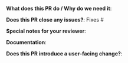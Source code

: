 **What does this PR do / Why do we need it**:

**Does this PR close any issues?**:<!-- optional, in `fixes #<issue number>(, fixes #<issue_number>, ...)` format, will close the issue(s) when PR gets merged -->
Fixes #

**Special notes for your reviewer**:

**Documentation**:
<!-- Add links to the related documentation changes related to this pull request. E.g. the link to the kubermatic/docs pull request. -->

**Does this PR introduce a user-facing change?**:
<!-- Write your release note:
1. Enter your extended release note in the below block. If the PR requires additional action from users switching to the new release, include the string "action required".
2. If no release note is required, just write "NONE".
-->
```release-note
```
